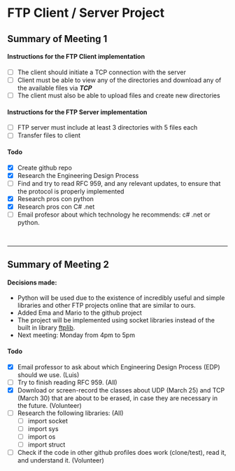 
# FTP Client / Server Project

## Summary of Meeting 1

#### Instructions for the FTP Client implementation
- [ ] The client should initiate a TCP connection with the server  
- [ ] Client must be able to view any of the directories and download any of the available files via ___TCP___
- [ ] The client must also be able to upload files and create new directories

#### Instructions for the FTP Server implementation
- [ ] FTP server must include at least 3 directories with 5 files each
- [ ] Transfer files to client

#### Todo
- [x] Create github repo
- [x] Research the Engineering Design Process
- [ ] Find and try to read RFC 959, and any relevant updates, to ensure that the protocol is properly implemented
- [x] Research pros con python
- [x] Research pros con C# .net
- [ ] Email profesor about which technology he recommends: c# .net or python.
<br>

---

## Summary of Meeting 2

#### Decisions made:
-  Python will be used due to  the existence of incredibly useful and simple libraries and other  FTP projects online that are similar to ours.  
- Added Ema and Mario to the github project
- The project will be implemented using socket libraries instead of the built in library [ftplib](https://docs.python.org/3/library/ftplib.html).
- Next meeting: Monday from 4pm to 5pm


#### Todo
- [x] Email professor to ask about which Engineering Design Process (EDP) should we use. (Luis)
- [ ] Try to finish reading RFC 959. (All)
- [x] Download or screen-record the classes about UDP (March 25) and TCP (March 30) that are about to be erased, in case they are necessary in the future. (Volunteer)
- [ ] Research the following libraries: (All)
    - [ ] import socket
    - [ ] import sys
    - [ ] import os
    - [ ] import struct
- [ ] Check if the code in other github profiles does work (clone/test), read it, and understand it. (Volunteer)
